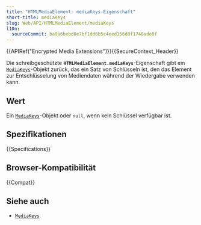 ```yaml
---
title: "HTMLMediaElement: mediaKeys-Eigenschaft"
short-title: mediaKeys
slug: Web/API/HTMLMediaElement/mediaKeys
l10n:
  sourceCommit: ba9a6bebd0e7bf1dd6b5c4eed156d8f1748ade0f
---
```


{{APIRef("Encrypted Media Extensions")}}{{SecureContext_Header}}

Die schreibgeschützte **`HTMLMediaElement.mediaKeys`**-Eigenschaft gibt ein [`MediaKeys`](/de/docs/Web/API/MediaKeys)-Objekt zurück, das ein Satz von Schlüsseln ist, den das Element zur Entschlüsselung von Mediendaten während der Wiedergabe verwenden kann.

## Wert

Ein [`MediaKeys`](/de/docs/Web/API/MediaKeys)-Objekt oder `null`, wenn kein Schlüssel verfügbar ist.

## Spezifikationen

{{Specifications}}

## Browser-Kompatibilität

{{Compat}}

## Siehe auch

- [`MediaKeys`](/de/docs/Web/API/MediaKeys)
